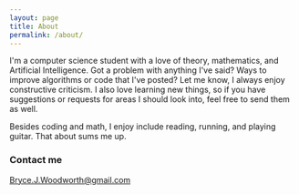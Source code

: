 ```yaml
---
layout: page
title: About
permalink: /about/
---
```


I'm a computer science student with a love of theory, mathematics, and Artificial Intelligence.
Got a problem with anything I've said? Ways to improve algorithms or code that I've posted?
Let me know, I always enjoy constructive criticism. I also love learning new things, so if you
have suggestions or requests for areas I should look into, feel free to send them as well. 

Besides coding and math, I enjoy include reading, running, and playing guitar. That about sums me up.


### Contact me

[Bryce.J.Woodworth@gmail.com](mailto:Bryce.J.Woodworth@gmail.com)
